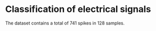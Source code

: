 # Classification of electrical signals 

The dataset contains a total of 741 spikes in 128 samples.
